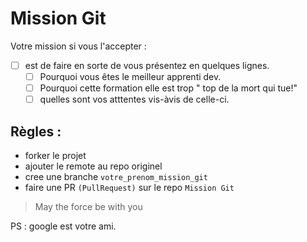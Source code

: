 # Mission Git

Votre mission si vous l'accepter :

  * [ ] est de faire en sorte de vous présentez en quelques lignes.
    * [ ] Pourquoi vous êtes le meilleur apprenti dev.
    * [ ] Pourquoi cette formation elle est trop " top de la mort qui tue!"
    * [ ] quelles sont vos atttentes vis-àvis de celle-ci.

## Règles :
* forker le projet
* ajouter le remote au repo originel
* cree une branche  `votre_prenom_mission_git`
* faire une PR `(PullRequest)` sur le repo `Mission Git`
> May the force be with you

PS : google est votre ami.
